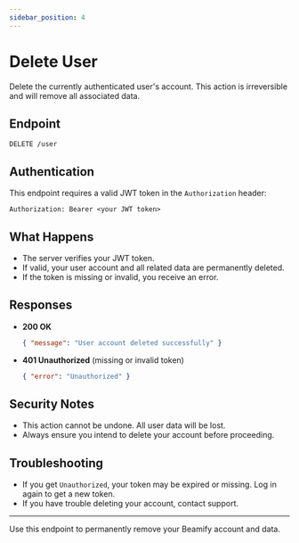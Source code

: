 ```yaml
---
sidebar_position: 4
---
```


# Delete User

Delete the currently authenticated user's account. This action is irreversible and will remove all associated data.

## Endpoint

`DELETE /user`

## Authentication
This endpoint requires a valid JWT token in the `Authorization` header:

```
Authorization: Bearer <your JWT token>
```

## What Happens
- The server verifies your JWT token.
- If valid, your user account and all related data are permanently deleted.
- If the token is missing or invalid, you receive an error.

## Responses

- **200 OK**
  ```json
  { "message": "User account deleted successfully" }
  ```
- **401 Unauthorized** (missing or invalid token)
  ```json
  { "error": "Unauthorized" }
  ```

## Security Notes
- This action cannot be undone. All user data will be lost.
- Always ensure you intend to delete your account before proceeding.

## Troubleshooting
- If you get `Unauthorized`, your token may be expired or missing. Log in again to get a new token.
- If you have trouble deleting your account, contact support.

---

Use this endpoint to permanently remove your Beamify account and data.
